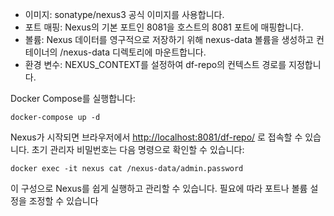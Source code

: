 
- 이미지: sonatype/nexus3 공식 이미지를 사용합니다.
- 포트 매핑: Nexus의 기본 포트인 8081을 호스트의 8081 포트에 매핑합니다.
- 볼륨: Nexus 데이터를 영구적으로 저장하기 위해 nexus-data 볼륨을 생성하고 컨테이너의 /nexus-data 디렉토리에 마운트합니다.
- 환경 변수: NEXUS_CONTEXT를 설정하여 df-repo의 컨텍스트 경로를 지정합니다.

Docker Compose를 실행합니다:
```shell
docker-compose up -d
```


Nexus가 시작되면 브라우저에서 [http://localhost:8081/df-repo/](http://localhost:8081/df-repo/) 로 접속할 수 있습니다.
초기 관리자 비밀번호는 다음 명령으로 확인할 수 있습니다:
```shell
docker exec -it nexus cat /nexus-data/admin.password
```

이 구성으로 Nexus를 쉽게 실행하고 관리할 수 있습니다. 필요에 따라 포트나 볼륨 설정을 조정할 수 있습니다
